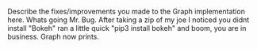 
Describe the fixes/improvements you made to the Graph implementation here.
Whats going Mr. Bug.  After taking a zip of my joe I noticed you didnt install "Bokeh" ran a little quick "pip3 install bokeh" and boom, you are in business.  Graph now prints. 
